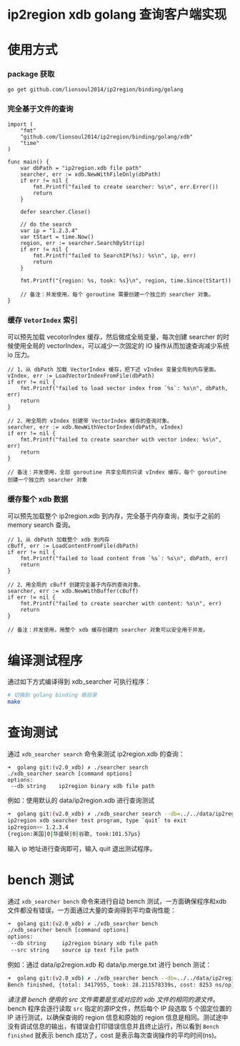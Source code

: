 # ip2region xdb golang 查询客户端实现

# 使用方式

### package 获取
```bash
go get github.com/lionsoul2014/ip2region/binding/golang
```

### 完全基于文件的查询

```golang
import (
	"fmt"
	"github.com/lionsoul2014/ip2region/binding/golang/xdb"
    "time"
)

func main() {
    var dbPath = "ip2region.xdb file path"
    searcher, err := xdb.NewWithFileOnly(dbPath)
    if err != nil {
        fmt.Printf("failed to create searcher: %s\n", err.Error())
        return
    }

    defer searcher.Close()

    // do the search
    var ip = "1.2.3.4"
    var tStart = time.Now()
    region, err := searcher.SearchByStr(ip)
    if err != nil {
        fmt.Printf("failed to SearchIP(%s): %s\n", ip, err)
        return
    }

    fmt.Printf("{region: %s, took: %s}\n", region, time.Since(tStart))

    // 备注：并发使用，每个 goroutine 需要创建一个独立的 searcher 对象。
}
```

### 缓存 `VetorIndex` 索引

可以预先加载 vecotorIndex 缓存，然后做成全局变量，每次创建 searcher 的时候使用全局的 vectorIndex，可以减少一次固定的 IO 操作从而加速查询减少系统 io 压力。
```golang
// 1、从 dbPath 加载 VectorIndex 缓存，把下述 vIndex 变量全局到内存里面。
vIndex, err := LoadVectorIndexFromFile(dbPath)
if err != nil {
    fmt.Printf("failed to load vector index from `%s`: %s\n", dbPath, err)
    return
}

// 2、用全局的 vIndex 创建带 VectorIndex 缓存的查询对象。
searcher, err := xdb.NewWithVectorIndex(dbPath, vIndex)
if err != nil {
    fmt.Printf("failed to create searcher with vector index: %s\n", err)
    return
}

// 备注：并发使用，全部 goroutine 共享全局的只读 vIndex 缓存，每个 goroutine 创建一个独立的 searcher 对象
```

### 缓存整个 xdb 数据

可以预先加载整个 ip2region.xdb 到内存，完全基于内存查询，类似于之前的 memory search 查询。
```golang
// 1、从 dbPath 加载整个 xdb 到内存
cBuff, err := LoadContentFromFile(dbPath)
if err != nil {
    fmt.Printf("failed to load content from `%s`: %s\n", dbPath, err)
    return
}

// 2、用全局的 cBuff 创建完全基于内存的查询对象。
searcher, err := xdb.NewWithBuffer(cBuff)
if err != nil {
    fmt.Printf("failed to create searcher with content: %s\n", err)
    return
}

// 备注：并发使用，用整个 xdb 缓存创建的 searcher 对象可以安全用于并发。
```



# 编译测试程序

通过如下方式编译得到 xdb_searcher 可执行程序：
```bash
# 切换到 golang binding 根目录
make
```


# 查询测试

通过 `xdb_searcher search` 命令来测试 ip2region.xdb 的查询：
```
➜  golang git:(v2.0_xdb) ✗ ./searcher search
./xdb_searcher search [command options]
options:
 --db string    ip2region binary xdb file path
```

例如：使用默认的 data/ip2region.xdb 进行查询测试
```bash
➜  golang git:(v2.0_xdb) ✗ ./xdb_searcher search --db=../../data/ip2region.xdb
ip2region xdb searcher test program, type `quit` to exit
ip2region>> 1.2.3.4
{region:美国|0|华盛顿|0|谷歌, took:101.57µs}
```

输入 ip 地址进行查询即可，输入 quit 退出测试程序。


# bench 测试

通过 `xdb_searcher bench` 命令来进行自动 bench 测试，一方面确保程序和xdb文件都没有错误，一方面通过大量的查询得到平均查询性能：
```bash
➜  golang git:(v2.0_xdb) ✗ ./xdb_searcher bench
./xdb_searcher bench [command options]
options:
 --db string     ip2region binary xdb file path
 --src string    source ip text file path
```

例如：通过 data/ip2region.xdb 和 data/ip.merge.txt 进行 bench 测试：
```bash
➜  golang git:(v2.0_xdb) ✗ ./xdb_searcher bench --db=../../data/ip2region.xdb --src=../../data/ip.merge.txt
Bench finished, {total: 3417955, took: 28.211578339s, cost: 8253 ns/op}
```

*请注意 bench 使用的 src 文件需要是生成对应的 xdb 文件的相同的源文件*。bench 程序会逐行读取 `src` 指定的源IP文件，然后每个 IP 段选取 5 个固定位置的 IP 进行测试，以确保查询的 region 信息和原始的 region 信息是相同。测试途中没有调试信息的输出，有错误会打印错误信息并且终止运行，所以看到 `Bench finished` 就表示 bench 成功了，cost 是表示每次查询操作的平均时间(ns)。
